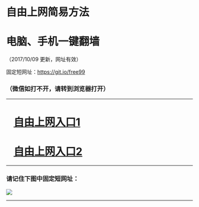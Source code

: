 ﻿# 自由上网简易方法

# 电脑、手机一键翻墙

（2017/10/09 更新，网址有效）

固定短网址：https://git.io/free99

### （微信如打不开，请转到浏览器打开）


***





# &nbsp;&nbsp; <a href="http://ft200096095.fwq-tz-1001.info/fwqtz01.html?t=100900122393 " target="_blank">自由上网入口1</a>
# &nbsp;&nbsp; <a href="http://ft3107123847.fwq-tz-1002.info/fwqtz02.html?t=100900114160 " target="_blank">自由上网入口2</a>
***

### 请记住下图中固定短网址：

<img src="https://s3-us-west-2.amazonaws.com/fwq-1001/yjfq-20170905okok.png" /> 


***

